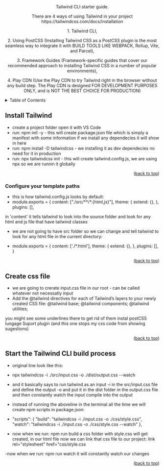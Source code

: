 <a name="readme-top"></a>

<!-- PROJECT LOGO -->
<br />
<div align="center">

  <p>
    Tailwind CLI starter guide. 
   
  </p>
  <p>There are 4 ways of using Tailwind in your project https://tailwindcss.com/docs/installation 
  <p>1. Tailwind CLI, </p>
  <p>2. Using PostCSS (Installing Tailwind CSS as a PostCSS plugin is the most seamless way to integrate it with BUILD TOOLS LIKE WEBPACK, Rollup, Vite, and Parcel),</p>
  <p>3. Framework Guides (Framework-specific guides that cover our recommended approach to installing Tailwind CSS in a number of popular environments),</p>
  <p> 4. Play CDN (Use the Play CDN to try Tailwind right in the browser without any build step. The Play CDN is designed FOR DEVELOPMENT PURPOSES ONLY, and is NOT THE BEST CHOICE FOR PRODUCTION)</p>
  </p>
  <p>
</div>

<!-- TABLE OF CONTENTS -->
<details>
  <summary>Table of Contents</summary>
  <ol>
    <li><a href="#insatll-tailwind">Install Tailwind</a></li>
    <li><a href="#configure-your-template-paths">Configure your template paths</a></li>
    <li><a href="#create-css-file">Create css file</a></li>
    <li><a href="#start-the-tailwind-cli-build-process">Start the Tailwind CLI build process</a></li>
    
  </ol>
</details>

<!-- ABOUT THE PROJECT -->

## Install Tailwind

- create a project folder open it with VS Code
- run: npm init -y   - this will create package.json file which is simply a manifest with some information if we install any dependecies it will show in here
- run: npm install -D tailwindcss  - we installing it as dev dependecies no need for it in production
- run:  npx tailwindcss init  - this will create tailwind.config.js, we are using npx so we are runnin it globally

<p align="right">(<a href="#readme-top">back to top</a>)</p>

### Configure your template paths
- this is how tailwind.config.js looks by default:
- module.exports = {
  content: ["./src/**/*.{html,js}"],
  theme: {
    extend: {},
  },
  plugins: [],
 
 in 'content' it tells tailwind to look into the source folder and look for any html and js file that have tailwind classes 

 - we are not going to have src folder so we can change and tell 
 tailwind to look for any html file in the current directory:

- module.exports = {
  content: ['./*.html'],
  theme: {
    extend: {},
  },
  plugins: [],
}



<p align="right">(<a href="#readme-top">back to top</a>)</p>

<!-- ACKNOWLEDGMENTS -->

## Create css file

- we are going to crerate input.css file in our root - can be called whatever not necessatly input
- Add the @tailwind directives for each of Tailwind’s layers to your newly created CSS file:
@tailwind base;
@tailwind components;
@tailwind utilities;

you might see some underlines there to get rid of them instal postCSS lungage Suport plugin (and this one stops my css code from showing sugestions)

<p align="right">(<a href="#readme-top">back to top</a>)</p>

## Start the Tailwind CLI build process

- original line look like this:
- npx tailwindcss -i ./src/input.css -o ./dist/output.css --watch 
- and it basically says to run tailwind as an input -i in the src/input.css file and define the output -o and put it in the dist folder in the output.css file and then constantly watch the input compile into the output

- instead of running the aboveline in the terminal all the time we will create npm scripts in package.json:
-  "scripts": {
    "build": "tailwindcss -i ./input.css -o ./css/style.css",
    "watch": "tailwindcss -i ./input.css -o ./css/style.css --watch"
  }, 

- now when we run: npm run build a css folder with style.css will get created, in our html file now we can link that css file to our project:
 link rel="stylesheet" href="css/style.css

-now when we run: npm run watch it will constantly watch our changes  

<p align="right">(<a href="#readme-top">back to top</a>)</p>

